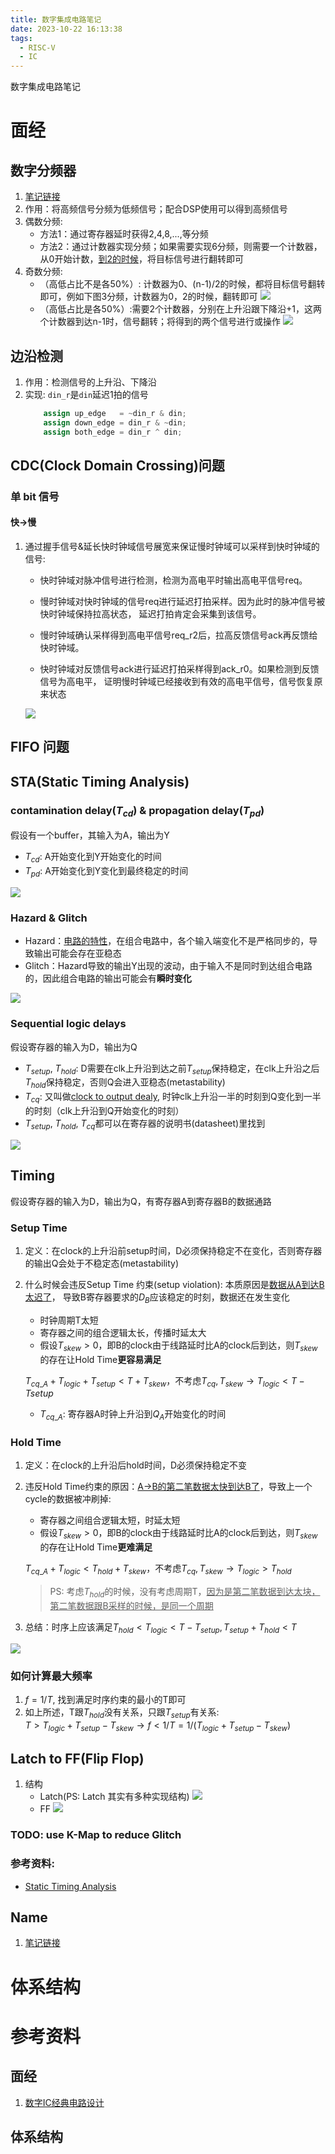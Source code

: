 ```yaml
---
title: 数字集成电路笔记
date: 2023-10-22 16:13:38
tags:
  - RISC-V
  - IC
---
```


数字集成电路笔记

<!--more-->

# 面经

## 数字分频器

1. [笔记链接](https://cloud.tencent.com/developer/article/2284221)
2. 作用：将高频信号分频为低频信号；配合DSP使用可以得到高频信号
3. 偶数分频:
   - 方法1：通过寄存器延时获得2,4,8,...,等分频
   - 方法2：通过计数器实现分频；如果需要实现6分频，则需要一个计数器，从0开始计数，<u>到2的时候</u>，将目标信号进行翻转即可
4. 奇数分频:
   - （高低占比不是各50%）: 计数器为0、(n-1)/2的时候，都将目标信号翻转即可，例如下图3分频，计数器为0，2的时候，翻转即可
     ![](https://developer.qcloudimg.com/http-save/yehe-admin/361cbbc5d5d1f93432bc1694607d3887.png)
   - （高低占比是各50%）:需要2个计数器，分别在上升沿跟下降沿+1，这两个计数器到达n-1时，信号翻转；将得到的两个信号进行或操作
     ![](https://developer.qcloudimg.com/http-save/yehe-admin/3c0dd711314b7663ba92f514f5bd83b1.png)

## 边沿检测

1. 作用：检测信号的上升沿、下降沿
2. 实现: `din_r`是`din`延迟1拍的信号
   ```verilog
       assign up_edge   = ~din_r & din;
       assign down_edge = din_r & ~din;
       assign both_edge = din_r ^ din;
   ```

## CDC(Clock Domain Crossing)问题

### 单 bit 信号

#### 快->慢

1. 通过握手信号&延长快时钟域信号展宽来保证慢时钟域可以采样到快时钟域的信号:

   - 快时钟域对脉冲信号进行检测，检测为高电平时输出高电平信号req。

   - 慢时钟域对快时钟域的信号req进行延迟打拍采样。因为此时的脉冲信号被快时钟域保持拉高状态，
     延迟打拍肯定会采集到该信号。
   - 慢时钟域确认采样得到高电平信号req_r2后，拉高反馈信号ack再反馈给快时钟域。
   - 快时钟域对反馈信号ack进行延迟打拍采样得到ack_r0。如果检测到反馈信号为高电平，
     证明慢时钟域已经接收到有效的高电平信号，信号恢复原来状态

   ![](https://s2.loli.net/2023/10/25/9JxBD43atof8Xzr.png)

## FIFO 问题

## STA(Static Timing Analysis)

### contamination delay($T_{cd}$) & propagation delay($T_{pd}$)

假设有一个buffer，其输入为A，输出为Y

- $T_{cd}$: A开始变化到Y开始变化的时间
- $T_{pd}$: A开始变化到Y变化到最终稳定的时间

![](https://electrotrick.files.wordpress.com/2017/08/buffer.png)

### Hazard & Glitch

- Hazard：<u>电路的特性</u>，在组合电路中，各个输入端变化不是严格同步的，导致输出可能会存在亚稳态
- Glitch：Hazard导致的输出Y出现的波动，由于输入不是同时到达组合电路的，因此组合电路的输出可能会有**瞬时变化**

![](https://electrotrick.files.wordpress.com/2017/08/glitch-timing.png)

### Sequential logic delays

假设寄存器的输入为D，输出为Q

- $T_{setup}$, $T_{hold}$: D需要在clk上升沿到达之前$T_{setup}$保持稳定，在clk上升沿之后$T_{hold}$保持稳定，否则Q会进入亚稳态(metastability)
- $T_{cq}$: 又叫做<u>clock to output dealy</u>, 时钟clk上升沿一半的时刻到Q变化到一半的时刻（clk上升沿到Q开始变化的时刻）
- $T_{setup}$, $T_{hold}$, $T_{cq}$都可以在寄存器的说明书(datasheet)里找到

![](https://electrotrick.files.wordpress.com/2017/09/setup-violation.png)

## Timing

假设寄存器的输入为D，输出为Q，有寄存器A到寄存器B的数据通路

### Setup Time

1. 定义：在clock的上升沿前setup时间，D必须保持稳定不在变化，否则寄存器的输出Q会处于不稳定态(metastability)
2. 什么时候会违反Setup Time 约束(setup violation): 本质原因是<u>数据从A到达B太迟了</u>，
   导致B寄存器要求的$D_B$应该稳定的时刻，数据还在发生变化

   - 时钟周期T太短
   - 寄存器之间的组合逻辑太长，传播时延太大
   - 假设$T_{skew}>0$，即B的clock由于线路延时比A的clock后到达，则$T_{skew}$的存在让Hold Time**更容易满足**

   $T_{cq\_A}+T_{logic}+T_{setup} < T+T_{skew}$，不考虑$T_{cq}, T_{skew} \rightarrow T_{logic}<T-T{setup}$

   - $T_{cq\_A}$: 寄存器A时钟上升沿到$Q_A$开始变化的时间

### Hold Time

1. 定义：在clock的上升沿后hold时间，D必须保持稳定不变
2. 违反Hold Time约束的原因：<u>A->B的第二笔数据太快到达B了</u>，导致上一个cycle的数据被冲刷掉:

   - 寄存器之间组合逻辑太短，时延太短
   - 假设$T_{skew}>0$，即B的clock由于线路延时比A的clock后到达，则$T_{skew}$的存在让Hold Time**更难满足**

   $T_{cq\_A}+T_{logic}<T_{hold}+T_{skew}$，不考虑$T_{cq}, T_{skew} \rightarrow T_{logic}>T_{hold}$

   > PS: 考虑$T_{hold}$的时候，没有考虑周期T，<u>因为是第二笔数据到达太块，第二笔数据跟B采样的时候，是同一个周期</u>

3. 总结：时序上应该满足$T_{hold} < T_{logic} < T-T_{setup} , T_{setup}+T_{hold}<T$

![](https://s2.loli.net/2023/10/23/MgkdGxQAlyKbnZo.png)

### 如何计算最大频率

1. $f=1/T$, 找到满足时序约束的最小的T即可
2. 如上所述，T跟$T_{hold}$没有关系，只跟$T_{setup}$有关系:  
   $T>T_{logic}+T_{setup}-T_{skew}\rightarrow f<1/T=1/(T_{logic}+T_{setup}-T_{skew})$

## Latch to FF(Flip Flop)

1. 结构
   - Latch(PS: Latch 其实有多种实现结构)
     ![](https://electronicsforu.com/wp-contents/uploads/2017/08/SR-latch.jpg)
   - FF
     ![](https://www.electronicsforu.com/wp-contents/uploads/2017/08/SR-flip-flop.png)

### TODO: use K-Map to reduce Glitch

### 参考资料:

- [Static Timing Analysis](https://electrotrick.wordpress.com/tutorial-series/static-timing-analysis/)

## Name

1. [笔记链接]()

# 体系结构

# 参考资料

## 面经

1. [数字IC经典电路设计](https://cloud.tencent.com/developer/column/99554)

## 体系结构
